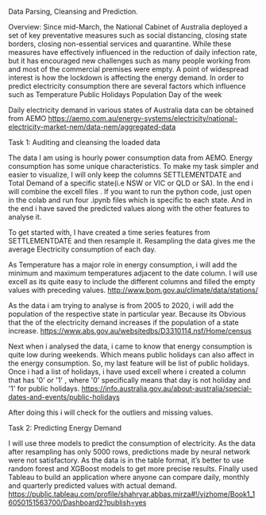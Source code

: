 

Data Parsing, Cleansing and Prediction.

Overview:
Since mid-March, the National Cabinet of Australia deployed a set of key preventative measures such as social distancing, closing state borders, closing non-essential services and quarantine. While these measures have effectively influenced in the reduction of daily infection rate, but it has encouraged new challenges such as many people working from and most of the commercial premises were empty. A point of widespread interest is how the lockdown is affecting the energy demand. In order to predict electricity consumption there are several factors which influence such as 
    Temperature
    Public Holidays 
    Population 
    Day of the week
    
Daily electricity demand in various states of Australia data can be obtained from AEMO
https://aemo.com.au/energy-systems/electricity/national-electricity-market-nem/data-nem/aggregated-data

Task 1: Auditing and cleansing the loaded data

The data I am using is hourly power consumption data from AEMO. Energy consumption has some unique characteristics. 
To make my task simpler and easier to visualize, I will only keep the columns SETTLEMENTDATE and Total Demand of a specific state(i.e NSW or VIC or QLD or SA). In the end i will combine the excell files . If you want to run the python code, just open in the colab and run four .ipynb files which is specific to each state. And in the end i have saved the predicted values along with the other features to analyse it.

To get started with, I have created a time series features from SETTLEMENTDATE and then resample it. Resampling the data gives me the average Electricity consumption 
of each day.


As Temperature has a major role in energy consumption, i will add the minimum and maximum temperatures adjacent to the date column. I will 
use excell as its quite easy to include the different columns and filled the empty values with preceding values.
http://www.bom.gov.au/climate/data/stations/


As the data i am trying to analyse is from 2005 to 2020, i will add the population of the respective state in particular year. Because its 
Obvious that the of the electricity demand increases if the population of a state increase.
https://www.abs.gov.au/websitedbs/D3310114.nsf/Home/census

Next when i analysed the data, i came to know that energy consumption is quite low during weekends. Which means public holidays can also 
affect in the energy consumption. So, my last feature will be list of public holidays. Once i had a list of holidays, i have used excell where i created a column that has '0' or '1' , where '0' specifically means that day is not holiday and '1' for public holidays. 
https://info.australia.gov.au/about-australia/special-dates-and-events/public-holidays

After doing this i will check for the outliers and missing values. 


Task 2: Predicting Energy Demand 

I will use three models to predict the consumption of electricity. As the data after resampling has only 5000 rows, predictions made by neural network were not satisfactory. 
As the data is in the table format, it’s better to use random forest and XGBoost models to get more precise results. Finally used Tableau to build an application where anyone can compare daily, monthly and quarterly predicted values with actual demand.
https://public.tableau.com/profile/shahryar.abbas.mirza#!/vizhome/Book1_16050151563700/Dashboard2?publish=yes



